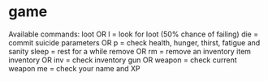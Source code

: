 # game
Available commands:
loot OR l  = look for loot (50% chance of failing)
die = commit suicide
parameters OR p = check health, hunger, thirst, fatigue and sanity
sleep = rest for a while
remove OR rm = remove an inventory item
inventory OR inv = check inventory
gun OR weapon = check current weapon
me = check your name and XP
